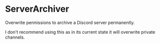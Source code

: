 # ServerArchiver
Overwrite permissions to archive a Discord server permanently. 

I don't recommend using this as in its current state it will overwrite private channels.
